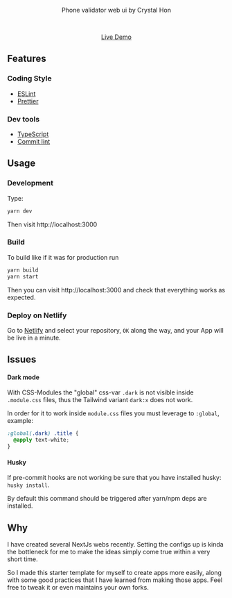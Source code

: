 <p align='center'>
Phone validator web ui by Crystal Hon<br>
</p>

<br>

<p align='center'>
<a href="#">Live Demo</a>
</p>

## Features

### Coding Style

- [ESLint](https://eslint.org/)
- [Prettier](https://prettier.io/)

### Dev tools

- [TypeScript](https://www.typescriptlang.org/)
- [Commit lint](https://github.com/conventional-changelog/commitlint)

## Usage

### Development

Type:

```bash
yarn dev
```

Then visit http://localhost:3000

### Build

To build like if it was for production run

```bash
yarn build
yarn start
```

Then you can visit http://localhost:3000 and check that everything works as expected.

### Deploy on Netlify

Go to [Netlify](https://app.netlify.com/start) and select your repository, `OK` along the way, and your App will be live in a minute.

## Issues

#### Dark mode

With CSS-Modules the "global" css-var `.dark` is not visible inside `.module.css` files, thus the Tailwind variant `dark:x` does not work.

In order for it to work inside `module.css` files you must leverage to `:global`, example:

```css
:global(.dark) .title {
  @apply text-white;
}
```

#### Husky

If pre-commit hooks are not working be sure that you have installed husky: `husky install`.

By default this command should be triggered after yarn/npm deps are installed.

## Why

I have created several NextJs webs recently. Setting the configs up is kinda the bottleneck for me to make the ideas simply come true within a very short time.

So I made this starter template for myself to create apps more easily, along with some good practices that I have learned from making those apps. Feel free to tweak it or even maintains your own forks.
